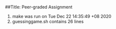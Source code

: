 ##Title: Peer-graded Assignment
1. make was run on Tue Dec 22 14:35:49 +08 2020
2. guessinggame.sh contains 26 lines
